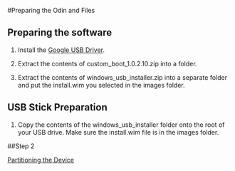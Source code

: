 #Preparing the Odin and Files

## Preparing the software

1. Install the [Google USB Driver](https://developer.android.com/studio/run/win-usb).

2. Extract the contents of custom_boot_1.0.2.10.zip into a folder.

3. Extract the contents of windows_usb_installer.zip into a separate folder and put the install.wim you selected in the images folder.


## USB Stick Preparation

1. Copy the contents of the windows_usb_installer folder onto the root of your USB drive. Make sure the install.wim file is in the images folder.

##Step 2

[Partitioning the Device](https://github.com/ProjectValhalla/OdinMultiBootGuides/edit/main/pages/partitioning_the_device.md)
